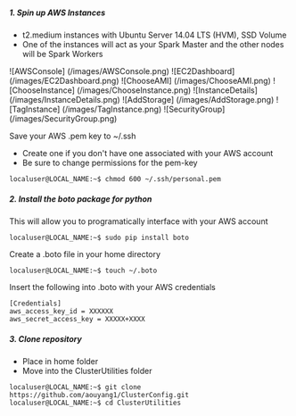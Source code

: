 ##### 1. Spin up AWS Instances
- t2.medium instances with Ubuntu Server 14.04 LTS (HVM), SSD Volume
- One of the instances will act as your Spark Master and the other nodes will be Spark Workers

![AWSConsole] (/images/AWSConsole.png)
![EC2Dashboard] (/images/EC2Dashboard.png)
![ChooseAMI] (/images/ChooseAMI.png)
![ChooseInstance] (/images/ChooseInstance.png)
![InstanceDetails] (/images/InstanceDetails.png)
![AddStorage] (/images/AddStorage.png)
![TagInstance] (/images/TagInstance.png)
![SecurityGroup] (/images/SecurityGroup.png)

Save your AWS .pem key to ~/.ssh
* Create one if you don't have one associated with your AWS account
* Be sure to change permissions for the pem-key
```
localuser@LOCAL_NAME:~$ chmod 600 ~/.ssh/personal.pem
```

##### 2. Install the boto package for python
This will allow you to programatically interface with your AWS account
```
localuser@LOCAL_NAME:~$ sudo pip install boto
```
Create a .boto file in your home directory
```
localuser@LOCAL_NAME:~$ touch ~/.boto
```
Insert the following into .boto with your AWS credentials
```
[Credentials]
aws_access_key_id = XXXXXX
aws_secret_access_key = XXXXX+XXXX
```
##### 3. Clone repository
* Place in home folder
* Move into the ClusterUtilities folder
```
localuser@LOCAL_NAME:~$ git clone https://github.com/aouyang1/ClusterConfig.git
localuser@LOCAL_NAME:~$ cd ClusterUtilities
```
